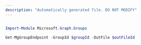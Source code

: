 ```yaml
---
description: "Automatically generated file. DO NOT MODIFY"
---
```


```powershell

Import-Module Microsoft.Graph.Groups

Get-MgGroupEndpoint -GroupId $groupId -OutFile $outFileId

```